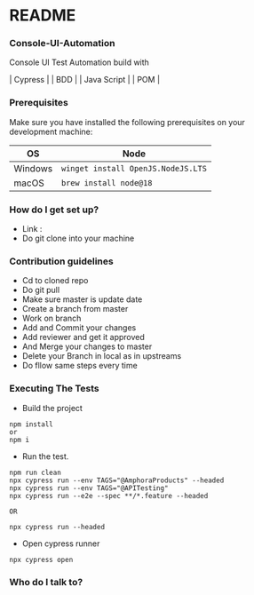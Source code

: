 # README #

### Console-UI-Automation ###

Console UI Test Automation build with 

| Cypress 		|
| BDD 			|
| Java Script	|
| POM			|

### Prerequisites ###

Make sure you have installed the following prerequisites on your development machine:

| OS      | Node                                       |
|---------|--------------------------------------------|
| Windows | `winget install OpenJS.NodeJS.LTS`         |
| macOS   | `brew install node@18`                     |

### How do I get set up? ###

* Link  : 
* Do git clone into your machine

### Contribution guidelines ###

* Cd to cloned repo
* Do git pull
* Make sure master is update date
* Create a branch from master
* Work on branch 
* Add and Commit your changes
* Add reviewer and get it approved
* And Merge your changes to master
* Delete your Branch in local as in upstreams 
* Do fllow same steps every time 

###  Executing The Tests ### 

- Build the project

```shell
npm install
or 
npm i
```

- Run the test.

```shell
npm run clean
npx cypress run --env TAGS="@AmphoraProducts" --headed
npx cypress run --env TAGS="@APITesting"
npx cypress run --e2e --spec **/*.feature --headed

OR

npx cypress run --headed
```

- Open cypress runner

```shell
npx cypress open
```

### Who do I talk to? ###
